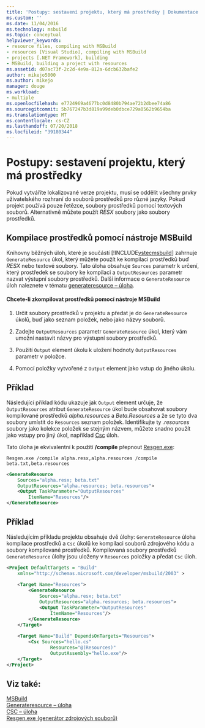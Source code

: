 ```yaml
---
title: 'Postupy: sestavení projektu, který má prostředky | Dokumentace Microsoftu'
ms.custom: ''
ms.date: 11/04/2016
ms.technology: msbuild
ms.topic: conceptual
helpviewer_keywords:
- resource files, compiling with MSBuild
- resources [Visual Studio], compiling with MSBuild
- projects [.NET Framework], building
- MSBuild, building a project with resources
ms.assetid: d07ac73f-2c2d-4e9a-812a-6dcb632bafe2
author: mikejo5000
ms.author: mikejo
manager: douge
ms.workload:
- multiple
ms.openlocfilehash: e7724969a4677bc0d8480b794ae72b2dbee74a86
ms.sourcegitcommit: 5b767247b3d819a99deb0dbce729a0562b9654ba
ms.translationtype: MT
ms.contentlocale: cs-CZ
ms.lasthandoff: 07/20/2018
ms.locfileid: "39180344"
---
```

# <a name="how-to-build-a-project-that-has-resources"></a>Postupy: sestavení projektu, který má prostředky
Pokud vytváříte lokalizované verze projektu, musí se oddělit všechny prvky uživatelského rozhraní do souborů prostředků pro různé jazyky. Pokud projekt používá pouze řetězce, soubory prostředků pomocí textových souborů. Alternativně můžete použít *RESX* soubory jako soubory prostředků.  
  
## <a name="compile-resources-with-msbuild"></a>Kompilace prostředků pomocí nástroje MSBuild  
 Knihovny běžných úloh, které je součástí [!INCLUDE[vstecmsbuild](../extensibility/internals/includes/vstecmsbuild_md.md)] zahrnuje `GenerateResource` úkol, který můžete použít ke kompilaci prostředků buď *RESX* nebo textové soubory. Tato úloha obsahuje `Sources` parametr k určení, který prostředek se soubory ke kompilaci a `OutputResources` parametr nazvat výstupní soubory prostředků. Další informace o `GenerateResource` úloh naleznete v tématu [generateresource – úloha](../msbuild/generateresource-task.md).  
  
#### <a name="to-compile-resources-with-msbuild"></a>Chcete-li zkompilovat prostředků pomocí nástroje MSBuild  
  
1.  Určit soubory prostředků v projektu a předat je do `GenerateResource` úkolů, buď jako seznam položek, nebo jako názvy souborů.  
  
2.  Zadejte `OutputResources` parametr `GenerateResource` úkol, který vám umožní nastavit názvy pro výstupní soubory prostředků.  
  
3.  Použití `Output` element úkolu k uložení hodnoty `OutputResources` parametr v položce.  
  
4.  Pomocí položky vytvořené z `Output` element jako vstup do jiného úkolu.  
  
## <a name="example"></a>Příklad  
 Následující příklad kódu ukazuje jak `Output` element určuje, že `OutputResources` atribut `GenerateResource` úkol bude obsahovat soubory kompilované prostředků *alpha.resources* a  *Beta.Resources* a že se tyto dva soubory umístit do `Resources` seznam položek. Identifikujte ty *.resources* soubory jako kolekce položek se stejným názvem, můžete snadno použít jako vstupy pro jiný úkol, například [Csc](../msbuild/csc-task.md) úloh.  
  
 Tato úloha je ekvivalentní k použití **/compile** přepnout [Resgen.exe](/dotnet/framework/tools/resgen-exe-resource-file-generator):  
  
 `Resgen.exe /compile alpha.resx,alpha.resources /compile beta.txt,beta.resources`  
  
```xml  
<GenerateResource  
    Sources="alpha.resx; beta.txt"  
    OutputResources="alpha.resources; beta.resources">  
    <Output TaskParameter="OutputResources"  
        ItemName="Resources"/>  
</GenerateResource>  
```  
  
## <a name="example"></a>Příklad  
 Následujícím příkladu projektu obsahuje dvě úlohy: `GenerateResource` úloha kompilace prostředků a `Csc` úkolů ke kompilaci souborů zdrojového kódu a soubory kompilované prostředků. Kompilovaná soubory prostředků `GenerateResource` úlohy jsou uloženy v `Resources` položky a předat `Csc` úloh.  
  
```xml  
<Project DefaultTargets = "Build"  
    xmlns="http://schemas.microsoft.com/developer/msbuild/2003" >  
  
    <Target Name="Resources">  
        <GenerateResource  
            Sources="alpha.resx; beta.txt"  
            OutputResources="alpha.resources; beta.resources">  
            <Output TaskParameter="OutputResources"  
                ItemName="Resources"/>  
        </GenerateResource>  
    </Target>  
  
    <Target Name="Build" DependsOnTargets="Resources">  
        <Csc Sources="hello.cs"  
                Resources="@(Resources)"  
                OutputAssembly="hello.exe"/>  
    </Target>  
</Project>  
```  
  
## <a name="see-also"></a>Viz také:  
[MSBuild](../msbuild/msbuild.md)  
 [Generateresource – úloha](../msbuild/generateresource-task.md)   
 [CSC – úloha](../msbuild/csc-task.md)   
 [Resgen.exe (generátor zdrojových souborů)](/dotnet/framework/tools/resgen-exe-resource-file-generator)
